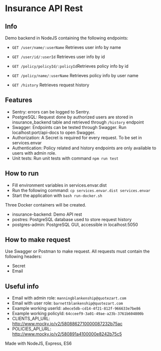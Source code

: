 # Insurance API Rest
## Info
Demo backend in NodeJS containing the following endpoints: 
* `GET /user/name/:userName` Retrieves user info by name
* `GET /user/id/:userId` Retrieves user info by id

* `GET /policy/policyId/:policyId`Retrieves policy info by id
* `GET /policy/name/:userName` Retrieves policy info by user name

* `GET /history` Retrieves request history

## Features
* Sentry: errors can be logged to Sentry.
* PostgreSQL: Request done by authorized users are stored in insurance_backend table and retrieved through `/history` endpoint
* Swagger: Endpoints can be tested through Swagger. Run localhost:port/api-docs to open Swagger. 
* Authorization: A Secret is required for every request. To be set in services.envar
* Authentication: Policy related and history endpoints are only available to users with admin role. 
* Unit tests: Run unit tests with command `npm run test`

## How to run
* Fill environment variables in services.envar.dist
* Run the following command: `cp services.envar.dist services.envar`
* Start the application with `bash run-docker.sh`

Three Docker containers will be created.
* insurance-backend: Demo API rest
* postres: PostgreSQL database used to store request history
* postgres-admin: PostgreSQL GUI, accessible in localhost:5050	

## How to make request

Use Swagger or Postman to make request. All requests must contain the following headers: 
* Secret
* Email

## Useful info
* Email with admin role: `manningblankenship@quotezart.com`
* Email with user role: `barnettblankenship@quotezart.com`
* Example working userId: `a0ece5db-cd14-4f21-812f-966633e7be86`
* Example working policyId: `64cceef9-3a01-49ae-a23b-3761b604800b`
* CLIENTS_API_URL: http://www.mocky.io/v2/5808862710000087232b75ac
* POLICIES_API_URL: http://www.mocky.io/v2/580891a4100000e8242b75c5

Made with NodeJS, Express, ES6
